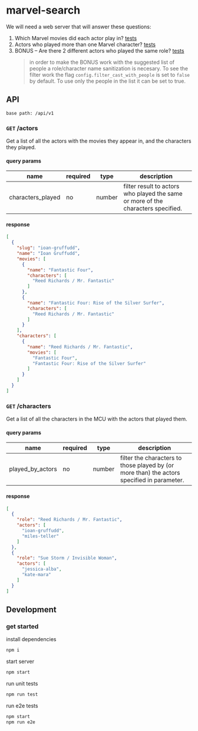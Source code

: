 # marvel-search

We will need a web server that will answer these questions:

1. Which Marvel movies did each actor play in? [tests](./__e2e__/1_movies_and_actors.feature)
2. Actors who played more than one Marvel character? [tests](./__e2e__/2_more_than_one_character.feature)
3. BONUS – Are there 2 different actors who played the same role? [tests](./__e2e__/3_bonus_differente_roles.feature)
   > in order to make the BONUS work with the suggested list of people a role/character name sanitization is necesary.
   > To see the filter work the flag `config.filter_cast_with_people` is set to `false` by default.
   > To use only the people in the list it can be set to true.

## API

`base path: /api/v1`

### `GET` /actors

Get a list of all the actors with the movies they appear in, and the characters they played.

#### query params

| name | required | type |description |
| ---- | -------- | ---- | ----------- |
| characters_played | no | number | filter result to actors who played the same or more of the characters specified. |

#### response

```json
[
  {
    "slug": "ioan-gruffudd",
    "name": "Ioan Gruffudd",
    "movies": [
      {
        "name": "Fantastic Four",
        "characters": [
          "Reed Richards / Mr. Fantastic"
        ]
      },
      {
        "name": "Fantastic Four: Rise of the Silver Surfer",
        "characters": [
          "Reed Richards / Mr. Fantastic"
        ]
      }
    ],
    "characters": [
      {
        "name": "Reed Richards / Mr. Fantastic",
        "movies": [
          "Fantastic Four",
          "Fantastic Four: Rise of the Silver Surfer"
        ]
      }
    ]
  }
]
```

### `GET` /characters

Get a list of all the characters in the MCU with the actors that played them.

#### query params

| name | required | type |description |
| ---- | -------- | ---- | ----------- |
| played_by_actors | no | number | filter the characters to those played by (or more than) the actors specified in parameter. |

#### response

```json
[
  {
    "role": "Reed Richards / Mr. Fantastic",
    "actors": [
      "ioan-gruffudd",
      "miles-teller"
    ]
  },
  {
    "role": "Sue Storm / Invisible Woman",
    "actors": [
      "jessica-alba",
      "kate-mara"
    ]
  }
]
```

## Development

### get started

install dependencies

```bash
npm i
```

start server

```bash
npm start
```

run unit tests

```bash
npm run test
```

run e2e tests

```bash
npm start
npm run e2e
```
